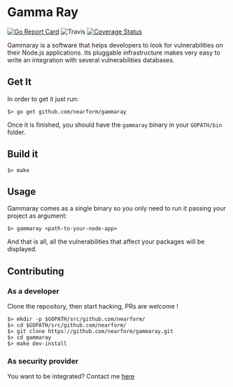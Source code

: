 # Gamma Ray
[![Go Report Card](https://goreportcard.com/badge/github.com/nearform/gammaray)](https://goreportcard.com/report/github.com/nearform/gammaray)
![Travis](https://travis-ci.org/nearform/gammaray.svg?branch=master)
[![Coverage Status](https://coveralls.io/repos/github/nearform/gammaray/badge.svg?branch=master)](https://coveralls.io/github/nearform/gammaray?branch=master)

Gammaray is a software that helps developers to look for vulnerabilities on their Node.js
applications. Its pluggable infrastructure makes very easy to write an integration with
several vulnerabilities databases.

## Get It

In order to get it just run:

```console
$> go get github.com/nearform/gammaray
```
Once it is finished, you should have the `gammaray` binary in your `GOPATH/bin` folder.

## Build it

```console
$> make
```

## Usage

Gammaray comes as a single binary so you only need to run it passing your project as argument:

```console
$> gammaray <path-to-your-node-app>
```

And that is all, all the vulnerabilities that affect your packages will be displayed.

## Contributing

### As a developer

Clone the repository, then start hacking, PRs are welcome !

```console
$> mkdir -p $GOPATH/src/github.com/nearform/
$> cd $GOPATH/src/github.com/nearform/
$> git clone https://github.com/nearform/gammaray.git
$> cd gammaray
$> make dev-install
```

### As security provider

You want to be integrated? Contact me [here](https://www.linkedin.com/in/david-gonzalez-microservices/)
